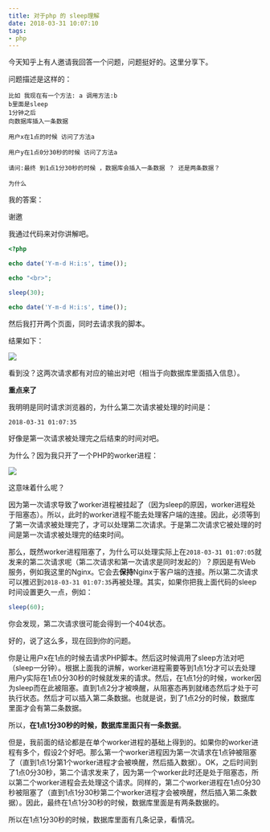 ```yaml
---
title: 对于php 的 sleep理解
date: 2018-03-31 10:07:10
tags:
- php
---
```


今天知乎上有人邀请我回答一个问题，问题挺好的。这里分享下。

问题描述是这样的：

```
比如 我现在有一个方法: a 调用方法:b
b里面是sleep 
1分钟之后
向数据库插入一条数据

用户x在1点的时候 访问了方法a

用户y在1点0分30秒的时候 访问了方法a

请问:最终 到1点1分30秒的时候 ，数据库会插入一条数据 ？ 还是两条数据？

为什么
```

我的答案：

谢邀

我通过代码来对你讲解吧。

```php
<?php

echo date('Y-m-d H:i:s', time());

echo "<br>";

sleep(30);

echo date('Y-m-d H:i:s', time());
```

然后我打开两个页面，同时去请求我的脚本。

结果如下：

![](http://oklbfi1yj.bkt.clouddn.com/%E5%AF%B9%E4%BA%8Ephp%20%E7%9A%84%20sleep%E7%90%86%E8%A7%A3/1.png)

看到没？这两次请求都有对应的输出对吧（相当于向数据库里面插入信息）。

**重点来了**

我明明是同时请求浏览器的，为什么第二次请求被处理的时间是：

```
2018-03-31 01:07:35
```

好像是第一次请求被处理完之后结束的时间对吧。

为什么？因为我只开了一个PHP的worker进程：

![](http://oklbfi1yj.bkt.clouddn.com/%E5%AF%B9%E4%BA%8Ephp%20%E7%9A%84%20sleep%E7%90%86%E8%A7%A3/2.png)

这意味着什么呢？

因为第一次请求导致了worker进程被挂起了（因为sleep的原因，worker进程处于阻塞态）。所以，此时的worker进程不能去处理客户端的连接。因此，必须等到了第一次请求被处理完了，才可以处理第二次请求。于是第二次请求它被处理的时间是第一次请求被处理完的结束时间。

那么，既然worker进程阻塞了，为什么可以处理实际上在`2018-03-31 01:07:05`就发来的第二次请求呢（第二次请求和第一次请求是同时发起的）？原因是有Web服务，例如我这里的Nginx。它会去**保持**Nginx于客户端的连接。所以第二次请求可以推迟到`2018-03-31 01:07:35`再被处理。其实，如果你把我上面代码的sleep时间设置更久一点，例如：

```php
sleep(60);
```

你会发现，第二次请求很可能会得到一个404状态。

好的，说了这么多，现在回到你的问题。

你是让用户x在1点的时候去请求PHP脚本。然后这时候调用了sleep方法对吧（sleep一分钟）。根据上面我的讲解，worker进程需要等到1点1分才可以去处理用户y实际在1点0分30秒的时候就发来的请求。然后，在1点1分的时候，worker因为sleep而在此被阻塞。直到1点2分才被唤醒，从阻塞态再到就绪态然后才处于可执行状态。然后才可以插入第二条数据。也就是说，到了1点2分的时候，数据库里面才会有第二条数据。

所以，**在1点1分30秒的时候，数据库里面只有一条数据**。

但是，我前面的结论都是在单个worker进程的基础上得到的。如果你的worker进程有多个，假设2个好吧。那么第一个worker进程因为第一次请求在1点钟被阻塞了（直到1点1分第1个worker进程才会被唤醒，然后插入数据）。OK，之后时间到了1点0分30秒，第二个请求发来了，因为第一个worker此时还是处于阻塞态，所以第二个worker进程会去处理这个请求。同样的，第二个worker进程在1点0分30秒被阻塞了（直到1点1分30秒第二个worker进程才会被唤醒，然后插入第二条数据）。因此，最终在1点1分30秒的时候，数据库里面是有两条数据的。

所以在1点1分30秒的时候，数据库里面有几条记录，看情况。
